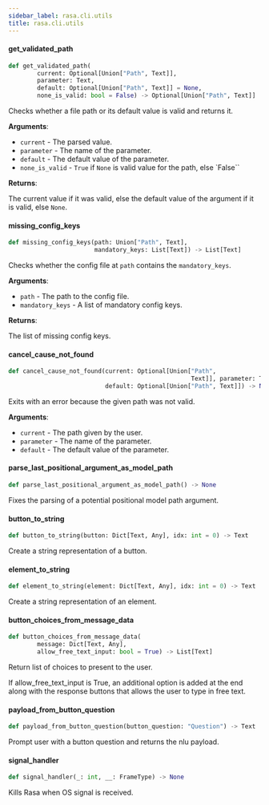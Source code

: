 ```yaml
---
sidebar_label: rasa.cli.utils
title: rasa.cli.utils
---
```

#### get\_validated\_path

```python
def get_validated_path(
        current: Optional[Union["Path", Text]],
        parameter: Text,
        default: Optional[Union["Path", Text]] = None,
        none_is_valid: bool = False) -> Optional[Union["Path", Text]]
```

Checks whether a file path or its default value is valid and returns it.

**Arguments**:

- `current` - The parsed value.
- `parameter` - The name of the parameter.
- `default` - The default value of the parameter.
- `none_is_valid` - `True` if `None` is valid value for the path,
  else `False``
  

**Returns**:

  The current value if it was valid, else the default value of the
  argument if it is valid, else `None`.

#### missing\_config\_keys

```python
def missing_config_keys(path: Union["Path", Text],
                        mandatory_keys: List[Text]) -> List[Text]
```

Checks whether the config file at `path` contains the `mandatory_keys`.

**Arguments**:

- `path` - The path to the config file.
- `mandatory_keys` - A list of mandatory config keys.
  

**Returns**:

  The list of missing config keys.

#### cancel\_cause\_not\_found

```python
def cancel_cause_not_found(current: Optional[Union["Path",
                                                   Text]], parameter: Text,
                           default: Optional[Union["Path", Text]]) -> None
```

Exits with an error because the given path was not valid.

**Arguments**:

- `current` - The path given by the user.
- `parameter` - The name of the parameter.
- `default` - The default value of the parameter.

#### parse\_last\_positional\_argument\_as\_model\_path

```python
def parse_last_positional_argument_as_model_path() -> None
```

Fixes the parsing of a potential positional model path argument.

#### button\_to\_string

```python
def button_to_string(button: Dict[Text, Any], idx: int = 0) -> Text
```

Create a string representation of a button.

#### element\_to\_string

```python
def element_to_string(element: Dict[Text, Any], idx: int = 0) -> Text
```

Create a string representation of an element.

#### button\_choices\_from\_message\_data

```python
def button_choices_from_message_data(
        message: Dict[Text, Any],
        allow_free_text_input: bool = True) -> List[Text]
```

Return list of choices to present to the user.

If allow_free_text_input is True, an additional option is added
at the end along with the response buttons that allows the user
to type in free text.

#### payload\_from\_button\_question

```python
def payload_from_button_question(button_question: "Question") -> Text
```

Prompt user with a button question and returns the nlu payload.

#### signal\_handler

```python
def signal_handler(_: int, __: FrameType) -> None
```

Kills Rasa when OS signal is received.

